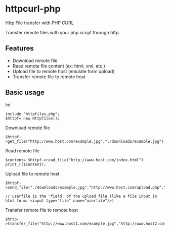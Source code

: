 httpcurl-php
============

Http File transfer with PHP CURL


Transfer remote files with your php script through http.

Features
------------

- Download remote file 
- Read remote file content (ex: html, xml, etc.)
- Upload file to remote host (emulate form upload)
- Transfer remote file to remote host 


Basic usage
------------

Ini 

	include "httpfiles.php";
	$httpf= new Httpfiles();

Download remote file 

	$httpf->get_file("http://www.host.com/example.jpg","./downloads/example.jpg");


Read remote file

	$content= $httpf->read_file("http://www.host.com/index.html")
	print_r($content);


Upload file to remote host

	$httpf->send_file("./dowmloads/example.jpg","http://www.host.com/upload.php","userfile");

	// userfile is the 'field' of the upload file (like a file input in html form: <input type="file" name="userfile"/>)



Transfer remote file to remote host

	$http->transfer_file("http://www.host1.com/example.jpg","http://www.host2.com/upload.php","userfile","example.jpg");
